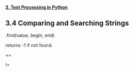 #### [3. Text Processing in Python](.)

## 3.4 Comparing and Searching Strings


.find(value, begin, end)

returns -1 if not found.

==

!=
